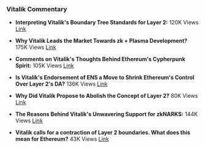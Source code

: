 ### Vitalik Commentary

- **Interpreting Vitalik's Boundary Tree Standards for Layer 2:** 120K Views   [Link](https://x.com/tmel0211/status/1719587614351913138)

- **Why Vitalik Leads the Market Towards zk + Plasma Development?** 175K Views   [Link](https://x.com/tmel0211/status/1724619640121495929)

- **Comments on Vitalik's Thoughts Behind Ethereum's Cypherpunk Spirit:** 105K Views  [Link](https://x.com/tmel0211/status/1740666090546684277)

- **Is Vitalik's Endorsement of ENS a Move to Shrink Ethereum's Control Over Layer 2's DA?** 136K Views   [Link](https://x.com/tmel0211/status/1742734316621418617)

- **Why Did Vitalik Propose to Abolish the Concept of Layer 2?** 80K Views   [Link](https://x.com/tmel0211/status/1747457520464261187)

- **The Reasons Behind Vitalik's Unwavering Support for zkNARKS:** 144K Views   [Link](https://x.com/tmel0211/status/1660528958113460224)

- **Vitalik calls for a contraction of Layer 2 boundaries. What does this mean for Ethereum?** 43K Views  [Link](https://x.com/tmel0211/status/1846817052780384641)
